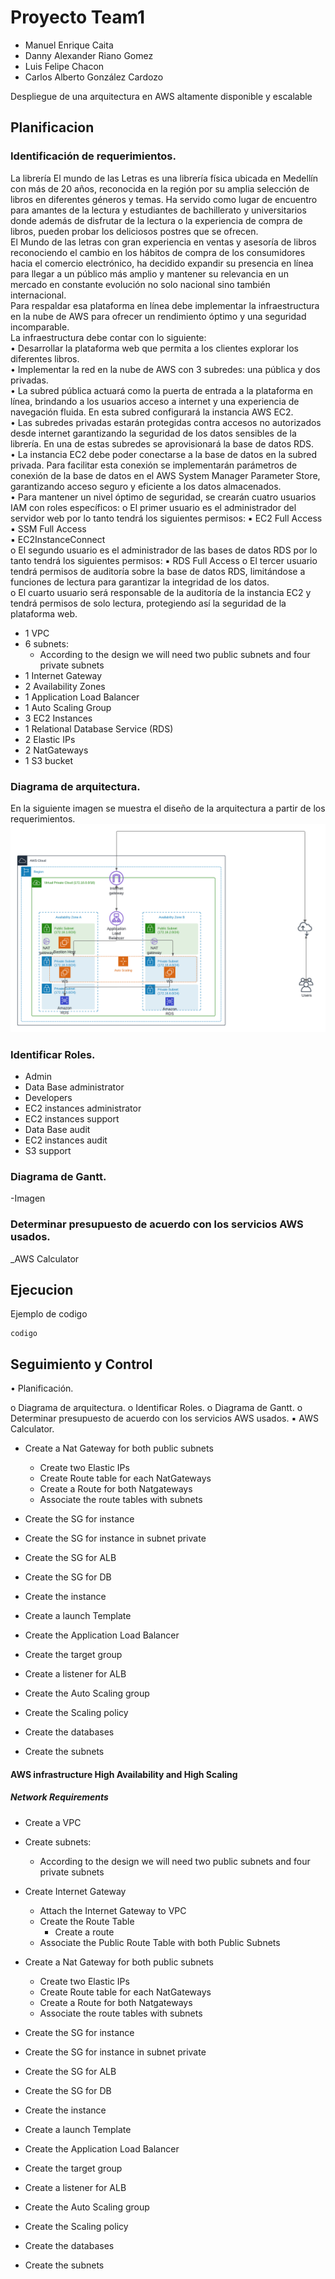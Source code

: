 # Proyecto Team1

- Manuel Enrique Caita				
- Danny Alexander Riano Gomez				
- Luis Felipe Chacon				
- Carlos Alberto González Cardozo				

Despliegue de una arquitectura en AWS altamente disponible y escalable

## Planificacion

### Identificación de requerimientos.

La librería El mundo de las Letras es una librería física ubicada en Medellín con más de 20 años, reconocida en la región por su amplia selección de libros en diferentes  géneros y temas. Ha servido como lugar de encuentro para amantes de la lectura y  estudiantes de bachillerato y universitarios donde además de disfrutar de la lectura  o la experiencia de compra de libros, pueden probar los deliciosos postres que se  ofrecen.  
El Mundo de las letras con gran experiencia en ventas y asesoría de libros reconociendo el cambio en los hábitos de compra de los consumidores hacia el  comercio electrónico, ha decidido expandir su presencia en línea para llegar a un  público más amplio y mantener su relevancia en un mercado en constante evolución no solo nacional sino también internacional.  
Para respaldar esa plataforma en línea debe implementar la infraestructura en la  nube de AWS para ofrecer un rendimiento óptimo y una seguridad incomparable.  
La infraestructura debe contar con lo siguiente:  
• Desarrollar la plataforma web que permita a los clientes explorar los  diferentes libros.  
• Implementar la red en la nube de AWS con 3 subredes: una pública y dos  privadas.  
• La subred pública actuará como la puerta de entrada a la plataforma en línea,  brindando a los usuarios acceso a internet y una experiencia de navegación  fluida. En esta subred configurará la instancia AWS EC2.  
• Las subredes privadas estarán protegidas contra accesos no autorizados desde internet garantizando la seguridad de los datos sensibles de la librería. En una de estas subredes se aprovisionará la base de datos RDS.  
• La instancia EC2 debe poder conectarse a la base de datos en la subred  privada. Para facilitar esta conexión se implementarán parámetros de  conexión de la base de datos en el AWS System Manager Parameter Store,  garantizando acceso seguro y eficiente a los datos almacenados.  
• Para mantener un nivel óptimo de seguridad, se crearán cuatro usuarios IAM  con roles específicos: 
o El primer usuario es el administrador del servidor web por lo tanto  tendrá los siguientes permisos: 
▪ EC2 Full Access   
▪ SSM Full Access    
▪ EC2InstanceConnect   
o El segundo usuario es el administrador de las bases de datos RDS por  lo tanto tendrá los siguientes permisos:
▪ RDS Full Access 
o El tercer usuario tendrá permisos de auditoría sobre la base de datos  RDS, limitándose a funciones de lectura para garantizar la integridad  de los datos.  
o El cuarto usuario será responsable de la auditoría de la instancia EC2  y tendrá permisos de solo lectura, protegiendo así la seguridad de la  plataforma web.  



* 1 VPC
* 6 subnets:
  - According to the design we will need two public subnets and four private subnets
* 1 Internet Gateway
* 2 Availability Zones
* 1 Application Load Balancer
* 1 Auto Scaling Group
* 3 EC2 Instances
* 1 Relational Database Service (RDS)
* 2 Elastic IPs
* 2 NatGateways
* 1 S3 bucket
  

### Diagrama de arquitectura.
En la siguiente imagen se muestra el diseño de la arquitectura a partir de los requerimientos.
![arquitectura](img/Arquitectura.png)
  
### Identificar Roles.
* Admin
* Data Base administrator
* Developers
* EC2 instances administrator
* EC2 instances support
* Data Base audit
* EC2 instances audit
* S3 support

### Diagrama de Gantt.
-Imagen

### Determinar presupuesto de acuerdo con los servicios AWS usados.
_AWS Calculator

## Ejecucion
Ejemplo de codigo
```
codigo
```

## Seguimiento y Control




• Planificación.

o Diagrama de arquitectura.
o Identificar Roles.
o Diagrama de Gantt.
o Determinar presupuesto de acuerdo con los servicios AWS usados.
▪ AWS Calculator.

  
* Create a Nat Gateway for both public subnets
  - Create two Elastic IPs
  - Create Route table for each NatGateways
  - Create a Route for both Natgateways
  - Associate the route tables with subnets

* Create the SG for instance
* Create the SG for instance in subnet private
* Create the SG for ALB
* Create the SG for DB
* Create the instance
* Create a launch Template
* Create the Application Load Balancer
* Create the target group
* Create a listener for ALB
* Create the Auto Scaling group
* Create the Scaling policy
* Create the databases
* Create the subnets







#### AWS infrastructure High Availability and High Scaling
##### Network Requirements
* Create a VPC
* Create subnets:
  - According to the design we will need two public subnets and four private subnets
* Create Internet Gateway
  - Attach the Internet Gateway to VPC
  - Create the Route Table
    - Create a route
  - Associate the Public Route Table with both Public Subnets
* Create a Nat Gateway for both public subnets
  - Create two Elastic IPs
  - Create Route table for each NatGateways
  - Create a Route for both Natgateways
  - Associate the route tables with subnets


* Create the SG for instance
* Create the SG for instance in subnet private
* Create the SG for ALB
* Create the SG for DB
* Create the instance
* Create a launch Template
* Create the Application Load Balancer
* Create the target group
* Create a listener for ALB
* Create the Auto Scaling group
* Create the Scaling policy
* Create the databases
* Create the subnets








